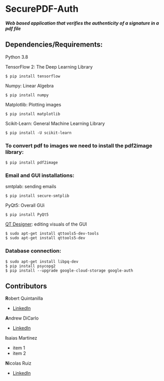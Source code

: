 # **SecurePDF-Auth**

***Web based application that verifies the authenticity of a signature in a pdf file***

## **Dependencies/Requirements:**

Python 3.8

TensorFlow 2: The Deep Learning Library

```shell
$ pip install tensorflow
```

Numpy: Linear Algebra

```shell
$ pip install numpy
```

Matplotlib: Plotting images

```shell
$ pip install matplotlib 
```

Scikit-Learn: General Machine Learning Library

```shell
$ pip install -U scikit-learn
```

### **To convert pdf to images we need to install the pdf2image library:**

```shell
$ pip install pdf2image
```

### **Email and GUI installations:** 

smtplab: sending emails

```shell
$ pip install secure-smtplib
```

PyQt5: Overall GUi

```shell
$ pip install PyQt5
```

[QT Designer](https://pythonbasics.org/qt-designer-python/): editing visuals of the GUI

```shell
$ sudo apt-get install qttools5-dev-tools
$ sudo apt-get install qttools5-dev
```

### **Database connection:**

```shell
$ sudo apt-get install libpq-dev
$ pip install psycopg2
$ pip install --upgrade google-cloud-storage google-auth
```

## Contributors

**R**obert Quintanilla
  * [LinkedIn](https://www.linkedin.com/in/robert-quintanilla-462710181)
 
**A**ndrew DiCarlo
  * [LinkedIn](https://www.linkedin.com/in/andrew-dicarlo-192348141/)
 
**I**saias Martinez
  * item 1
  * item 2

**N**icolas Ruiz
  * [LinkedIn](www.linkedin.com/in/nicolas-s-ruiz)
